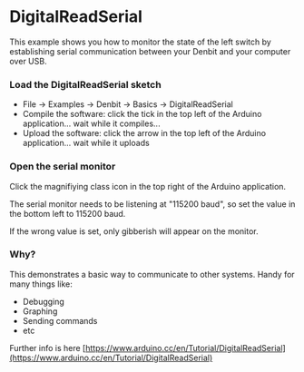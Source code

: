 # DigitalReadSerial

This example shows you how to monitor the state of the left switch by establishing serial communication 
between your Denbit and your computer over USB. 


### Load the DigitalReadSerial sketch
- File -> Examples -> Denbit -> Basics -> DigitalReadSerial
- Compile the software: click the tick in the top left of the Arduino application... wait while it compiles...
- Upload the software: click the arrow in the top left of the Arduino application... wait while it uploads
 
### Open the serial monitor
Click the magnifiying class icon in the top right of the Arduino application.
  
The serial monitor needs to be listening at "115200 baud", 
so set the value in the bottom left to 115200 baud.

If the wrong value is set, only gibberish will appear on the monitor. 

### Why?
This demonstrates a basic way to communicate to other systems. Handy for many things like:
- Debugging
- Graphing
- Sending commands
- etc

Further info is here [https://www.arduino.cc/en/Tutorial/DigitalReadSerial](https://www.arduino.cc/en/Tutorial/DigitalReadSerial)
